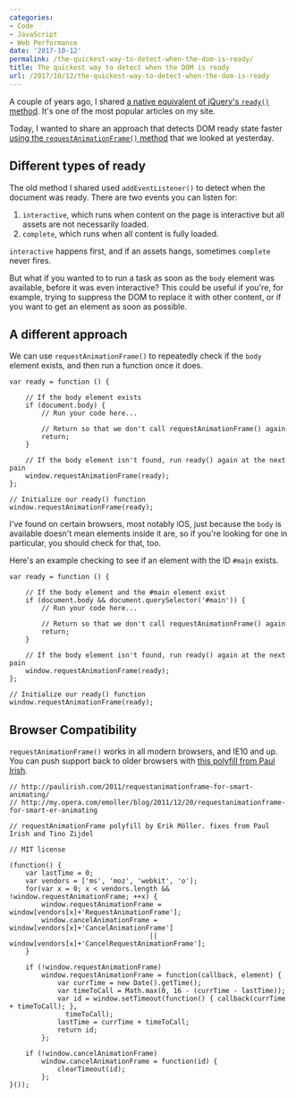 ```yaml
---
categories:
- Code
- JavaScript
- Web Performance
date: '2017-10-12'
permalink: /the-quickest-way-to-detect-when-the-dom-is-ready/
title: The quickest way to detect when the DOM is ready
url: /2017/10/12/the-quickest-way-to-detect-when-the-dom-is-ready
---
```


A couple of years ago, I shared [a native equivalent of jQuery's `ready()` method](https://gomakethings.com/a-native-javascript-equivalent-of-jquerys-ready-method/). It's one of the most popular articles on my site.

Today, I wanted to share an approach that detects DOM ready state faster [using the `requestAnimationFrame()` method](https://gomakethings.com/debouncing-events-with-requestanimationframe-for-better-performance/) that we looked at yesterday.

## Different types of ready

The old method I shared used `addEventListener()` to detect when the document was ready. There are two events you can listen for:

1. `interactive`, which runs when content on the page is interactive but all assets are not necessarily loaded.
2. `complete`, which runs when all content is fully loaded.

`interactive` happens first, and if an assets hangs, sometimes `complete` never fires.

But what if you wanted to to run a task as soon as the `body` element was available, before it was even interactive? This could be useful if you're, for example, trying to suppress the DOM to replace it with other content, or if you want to get an element as soon as possible.

## A different approach

We can use `requestAnimationFrame()` to repeatedly check if the `body` element exists, and then run a function once it does.

```lang-js
var ready = function () {

	// If the body element exists
	if (document.body) {
		// Run your code here...

		// Return so that we don't call requestAnimationFrame() again
		return;
	}

	// If the body element isn't found, run ready() again at the next pain
	window.requestAnimationFrame(ready);
};

// Initialize our ready() function
window.requestAnimationFrame(ready);
```

I've found on certain browsers, most notably iOS, just because the `body` is available doesn't mean elements inside it are, so if you're looking for one in particular, you should check for that, too.

Here's an example checking to see if an element with the ID `#main` exists.

```lang-js
var ready = function () {

	// If the body element and the #main element exist
	if (document.body && document.querySelector('#main')) {
		// Run your code here...

		// Return so that we don't call requestAnimationFrame() again
		return;
	}

	// If the body element isn't found, run ready() again at the next pain
	window.requestAnimationFrame(ready);
};

// Initialize our ready() function
window.requestAnimationFrame(ready);
```

## Browser Compatibility

`requestAnimationFrame()` works in all modern browsers, and IE10 and up. You can push support back to older browsers with [this polyfill from Paul Irish](https://gist.github.com/paulirish/1579671).

```lang-js
// http://paulirish.com/2011/requestanimationframe-for-smart-animating/
// http://my.opera.com/emoller/blog/2011/12/20/requestanimationframe-for-smart-er-animating

// requestAnimationFrame polyfill by Erik Möller. fixes from Paul Irish and Tino Zijdel

// MIT license

(function() {
    var lastTime = 0;
    var vendors = ['ms', 'moz', 'webkit', 'o'];
    for(var x = 0; x < vendors.length && !window.requestAnimationFrame; ++x) {
        window.requestAnimationFrame = window[vendors[x]+'RequestAnimationFrame'];
        window.cancelAnimationFrame = window[vendors[x]+'CancelAnimationFrame']
                                   || window[vendors[x]+'CancelRequestAnimationFrame'];
    }

    if (!window.requestAnimationFrame)
        window.requestAnimationFrame = function(callback, element) {
            var currTime = new Date().getTime();
            var timeToCall = Math.max(0, 16 - (currTime - lastTime));
            var id = window.setTimeout(function() { callback(currTime + timeToCall); },
              timeToCall);
            lastTime = currTime + timeToCall;
            return id;
        };

    if (!window.cancelAnimationFrame)
        window.cancelAnimationFrame = function(id) {
            clearTimeout(id);
        };
}());
```